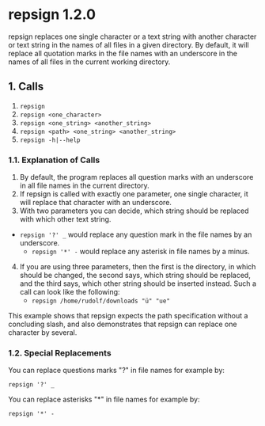 # repsign 1.2.0

repsign replaces one single character or a text string with another character or text string in the names of all files in a given directory. By default, it will replace all quotation marks in the file names with an underscore in the names of all files in the current working directory.

## 1. Calls

1. `repsign`
2. `repsign <one_character>`
3. `repsign <one_string> <another_string>`
4. `repsign <path> <one_string> <another_string>`
5. `repsign -h|--help`

### 1.1. Explanation of Calls

1. By default, the program replaces all question marks with an underscore in all file names in the current directory. 
2. If repsign is called with exactly one parameter, one single 
   character, it will replace that character with an underscore. 
3. With two parameters you can decide, which string should be replaced 
   with which other text string. 
- `repsign '?' _`  would replace any question mark in the file names by an underscore.
   - `repsign '*' -` would replace any asterisk in file names by a minus.
4. If you are using three parameters, then the first is the directory, 
   in which should be changed, the second says, which string should 
   be replaced, and the third says, which other string should be 
   inserted instead. Such a call can look like the following:
   - `repsign /home/rudolf/downloads "ü" "ue"`

This example shows that repsign expects the path specification without a concluding slash, and also demonstrates that repsign can replace one character by several.

### 1.2. Special Replacements

You can replace questions marks "?" in file names for example by:

```shell
repsign '?' _
```

You can replace asterisks "*" in file names for example by:

```shell
repsign '*' -
```
